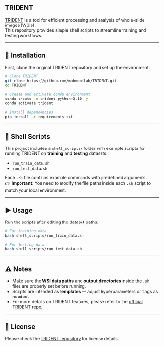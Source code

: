 ## TRIDENT

[TRIDENT](https://github.com/mahmoodlab/TRIDENT) is a tool for efficient processing and analysis of whole-slide images (WSIs).  
This repository provides simple shell scripts to streamline training and testing workflows.

---

## 🚀 Installation

First, clone the original TRIDENT repository and set up the environment.

```bash
# Clone TRIDENT
git clone https://github.com/mahmoodlab/TRIDENT.git
cd TRIDENT

# Create and activate conda environment
conda create -n trident python=3.10 -y
conda activate trident

# Install dependencies
pip install -r requirements.txt
```

---

## 📂 Shell Scripts

This project includes a `shell_scripts/` folder with example scripts for running TRIDENT on **training** and **testing** datasets.

- `run_train_data.sh`  
- `run_test_data.sh`

Each `.sh` file contains example commands with predefined arguments.  
👉 **Important**: You need to modify the file paths inside each `.sh` script to match your local environment.

---

## ▶️ Usage

Run the scripts after editing the dataset paths:

```bash
# For training data
bash shell_scripts/run_train_data.sh

# For testing data
bash shell_scripts/run_test_data.sh
```

---

## ⚠️ Notes

- Make sure the **WSI data paths** and **output directories** inside the `.sh` files are properly set before running.
- Scripts are intended as **templates** — adjust hyperparameters or flags as needed.
- For more details on TRIDENT features, please refer to the [official TRIDENT repo](https://github.com/mahmoodlab/TRIDENT).

---

## 📜 License

Please check the [TRIDENT repository](https://github.com/mahmoodlab/TRIDENT) for license details.
